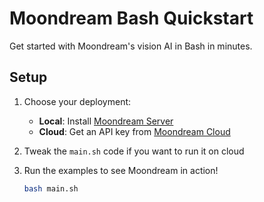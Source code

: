 # Moondream Bash Quickstart

Get started with Moondream's vision AI in Bash in minutes.

## Setup

1. Choose your deployment:

   - **Local**: Install [Moondream Server](https://moondream.ai/moondream-server)
   - **Cloud**: Get an API key from [Moondream Cloud](https://moondream.ai/cloud)

2. Tweak the `main.sh` code if you want to run it on cloud

3. Run the examples to see Moondream in action!

   ```bash
   bash main.sh
   ```
